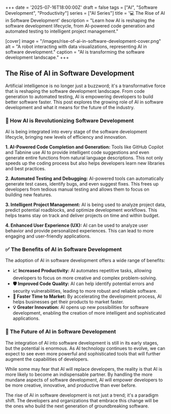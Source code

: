 +++
date = '2025-07-16T18:00:00Z'
draft = false
tags = ["AI", "Software Development", "Productivity"]
series = ["AI Series"]
title = '💻 The Rise of AI in Software Development'
description = "Learn how AI is reshaping the software development lifecycle, from AI-powered code generation and automated testing to intelligent project management."

[cover]
  image = "/images/rise-of-ai-in-software-development-cover.png"
  alt = "A robot interacting with data visualizations, representing AI in software development."
  caption = "AI is transforming the software development landscape."
+++

## The Rise of AI in Software Development

Artificial intelligence is no longer just a buzzword; it's a transformative force that is reshaping the software development landscape. From code generation to automated testing, AI is empowering developers to build better software faster. This post explores the growing role of AI in software development and what it means for the future of the industry.

### 🤖 How AI is Revolutionizing Software Development

AI is being integrated into every stage of the software development lifecycle, bringing new levels of efficiency and innovation.

**1. AI-Powered Code Completion and Generation:**
Tools like GitHub Copilot and Tabnine use AI to provide intelligent code suggestions and even generate entire functions from natural language descriptions. This not only speeds up the coding process but also helps developers learn new libraries and best practices.

**2. Automated Testing and Debugging:**
AI-powered tools can automatically generate test cases, identify bugs, and even suggest fixes. This frees up developers from tedious manual testing and allows them to focus on building new features.

**3. Intelligent Project Management:**
AI is being used to analyze project data, predict potential roadblocks, and optimize development workflows. This helps teams stay on track and deliver projects on time and within budget.

**4. Enhanced User Experience (UX):**
AI can be used to analyze user behavior and provide personalized experiences. This can lead to more engaging and user-friendly applications.

### ✅ The Benefits of AI in Software Development

The adoption of AI in software development offers a wide range of benefits:

- **📈 Increased Productivity:** AI automates repetitive tasks, allowing developers to focus on more creative and complex problem-solving.
- **🛡️ Improved Code Quality:** AI can help identify potential errors and security vulnerabilities, leading to more robust and reliable software.
- **🚀 Faster Time to Market:** By accelerating the development process, AI helps businesses get their products to market faster.
- **💡 Greater Innovation:** AI opens up new possibilities for software development, enabling the creation of more intelligent and sophisticated applications.

### 🔮 The Future of AI in Software Development

The integration of AI into software development is still in its early stages, but the potential is enormous. As AI technology continues to evolve, we can expect to see even more powerful and sophisticated tools that will further augment the capabilities of developers.

While some may fear that AI will replace developers, the reality is that AI is more likely to become an indispensable partner. By handling the more mundane aspects of software development, AI will empower developers to be more creative, innovative, and productive than ever before.

The rise of AI in software development is not just a trend; it's a paradigm shift. The developers and organizations that embrace this change will be the ones who build the next generation of groundbreaking software.